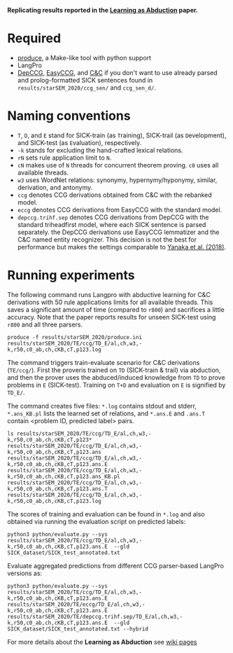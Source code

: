 **Replicating results reported in the [Learning as Abduction](https://arxiv.org/abs/2010.15909) paper.**

# Required

* [produce](https://github.com/texttheater/produce), a Make-like tool with python support
* LangPro
* [DepCCG](https://github.com/masashi-y/depccg), [EasyCCG](https://github.com/mikelewis0/easyccg), and [C&C](https://github.com/chrzyki/candc)
if you don't want to use already parsed and prolog-formatted SICK sentences found in `results/starSEM_2020/ccg_sen/` and `ccg_sen_d/`.

# Naming conventions

* `T`, `D`, and `E` stand for SICK-train (as `T`raining), SICK-trail (as `D`evelopment), and SICK-test (as `E`valuation), respectively.  
* `-k` stands for excluding the hand-crafted lexical relations.  
* `rN` sets rule application limit to `N`.   
* `cN` makes use of `N` threads for concurrent theorem proving. `c0` uses all available threads.  
* `w3` uses WordNet relations: synonymy, hypernymy/hyponymy, similar, derivation, and antonymy.  
* `ccg` denotes CCG derivations obtained from C&C with the rebanked model.  
* `eccg` denotes CCG derivations from EasyCCG with the standard model.  
* `depccg.trihf.sep` denotes CCG derivations from DepCCG with the standard triheadfirst model, where each SICK sentence is parsed separately.
the DepCCG derivations use EasyCCG lemmatizer and the C&C named entity recognizer.
This decision is not the best for performance but makes the settings comparable to [Yanaka et al. (2018)](https://www.aclweb.org/anthology/N18-1069/). 


# Running experiments

The following command runs Langpro with abductive learning for C&C derivations with 50 rule applications limits for all available threads.
This saves a significant amount of time (compared to `r800`) and sacrifices a little accuracy. 
Note that the paper reports results for unseen SICK-test using `r800` and all three parsers.
```
produce -f results/starSEM_2020/produce.ini  results/starSEM_2020/TE/ccg/TD_E/al,ch,w3,-k,r50,c0_ab,ch,cKB,cT,p123.log 
```
The command triggers train-evaluate scenario for C&C derivations (`TE/ccg/`).
First the proveris trained on `TD` (SICK-train & trail) via abduction, and then the prover uses the abduced/induced knowledge from `TD` to prove problems in `E` (SICK-test).
Training on `T+D` and evaluation on `E` is signified by `TD_E/`.


The command creates five files: `*.log` contains stdout and stderr, `*.ans_KB.pl` lists the learned set of relations, and `*.ans.E` and `.ans.T` contain <problem ID, predicted label> pairs.

```
ls results/starSEM_2020/TE/ccg/TD_E/al,ch,w3,-k,r50,c0_ab,ch,cKB,cT,p123*
results/starSEM_2020/TE/ccg/TD_E/al,ch,w3,-k,r50,c0_ab,ch,cKB,cT,p123.ans
results/starSEM_2020/TE/ccg/TD_E/al,ch,w3,-k,r50,c0_ab,ch,cKB,cT,p123.ans.E
results/starSEM_2020/TE/ccg/TD_E/al,ch,w3,-k,r50,c0_ab,ch,cKB,cT,p123.ans_KB.pl
results/starSEM_2020/TE/ccg/TD_E/al,ch,w3,-k,r50,c0_ab,ch,cKB,cT,p123.ans.T
results/starSEM_2020/TE/ccg/TD_E/al,ch,w3,-k,r50,c0_ab,ch,cKB,cT,p123.log
```

The scores of training and evaluation can be found in `*.log` and also obtained via running the evaluation script on predicted labels:
```
python3 python/evaluate.py --sys results/starSEM_2020/TE/ccg/TD_E/al,ch,w3,-k,r50,c0_ab,ch,cKB,cT,p123.ans.E  --gld SICK_dataset/SICK_test_annotated.txt 
```
Evaluate aggregated predictions from different CCG parser-based LangPro versions as:
```
python3 python/evaluate.py --sys results/starSEM_2020/TE/ccg/TD_E/al,ch,w3,-k,r50,c0_ab,ch,cKB,cT,p123.ans.E  results/starSEM_2020/TE/eccg/TD_E/al,ch,w3,-k,r50,c0_ab,ch,cKB,cT,p123.ans.E  results/starSEM_2020/TE/depccg.trihf.sep/TD_E/al,ch,w3,-k,r50,c0_ab,ch,cKB,cT,p123.ans.E  --gld SICK_dataset/SICK_test_annotated.txt --hybrid
```

For more details about the **Learning as Abduction** see [wiki pages](https://github.com/kovvalsky/LangPro/wiki/Learning-as-abduction)




